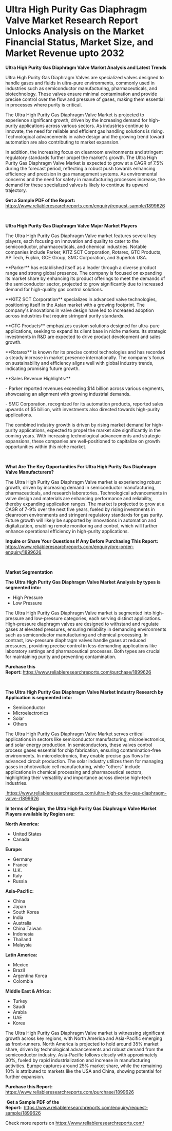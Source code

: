 <p><h1>Ultra High Purity Gas Diaphragm Valve Market Research Report Unlocks Analysis on the Market Financial Status, Market Size, and Market Revenue upto 2032</h1></p><p><strong>Ultra High Purity Gas Diaphragm Valve Market Analysis and Latest Trends</strong></p>
<p><p>Ultra High Purity Gas Diaphragm Valves are specialized valves designed to handle gases and fluids in ultra-pure environments, commonly used in industries such as semiconductor manufacturing, pharmaceuticals, and biotechnology. These valves ensure minimal contamination and provide precise control over the flow and pressure of gases, making them essential in processes where purity is critical.</p><p>The Ultra High Purity Gas Diaphragm Valve Market is projected to experience significant growth, driven by the increasing demand for high-purity applications across various sectors. As industries continue to innovate, the need for reliable and efficient gas handling solutions is rising. Technological advancements in valve design and the growing trend toward automation are also contributing to market expansion. </p><p>In addition, the increasing focus on cleanroom environments and stringent regulatory standards further propel the market's growth. The Ultra High Purity Gas Diaphragm Valve Market is expected to grow at a CAGR of 7.5% during the forecast period, reflecting a robust push towards enhancing efficiency and precision in gas management systems. As environmental concerns and the need for safety in manufacturing processes increase, the demand for these specialized valves is likely to continue its upward trajectory.</p></p>
<p><strong>Get a Sample PDF of the Report:&nbsp;</strong> <a href="https://www.reliableresearchreports.com/enquiry/request-sample/1899626?utm_campaign=2104&utm_medium=2&utm_source=Github&utm_content=ia&utm_term=13022025&utm_id=ultra-high-purity-gas-diaphragm-valve">https://www.reliableresearchreports.com/enquiry/request-sample/1899626</a></p>
<p>&nbsp;</p>
<p><strong>Ultra High Purity Gas Diaphragm Valve Major Market Players</strong></p>
<p><p>The Ultra High Purity Gas Diaphragm Valve market features several key players, each focusing on innovation and quality to cater to the semiconductor, pharmaceuticals, and chemical industries. Notable companies include Parker, KITZ SCT Corporation, Rotarex, GTC Products, AP Tech, Fujikin, GCE Group, SMC Corporation, and Superlok USA.</p><p>**Parker** has established itself as a leader through a diverse product range and strong global presence. The company is focused on expanding its market share by enhancing its product offerings to meet the demands of the semiconductor sector, projected to grow significantly due to increased demand for high-quality gas control solutions.</p><p>**KITZ SCT Corporation** specializes in advanced valve technologies, positioning itself in the Asian market with a growing footprint. The company's innovations in valve design have led to increased adoption across industries that require stringent purity standards.</p><p>**GTC Products** emphasizes custom solutions designed for ultra-pure applications, seeking to expand its client base in niche markets. Its strategic investments in R&D are expected to drive product development and sales growth.</p><p>**Rotarex** is known for its precise control technologies and has recorded a steady increase in market presence internationally. The company's focus on sustainability and efficiency aligns well with global industry trends, indicating promising future growth.</p><p>**Sales Revenue Highlights:** </p><p>- Parker reported revenues exceeding $14 billion across various segments, showcasing an alignment with growing industrial demands.</p><p>- SMC Corporation, recognized for its automation products, reported sales upwards of $5 billion, with investments also directed towards high-purity applications.</p><p>The combined industry growth is driven by rising market demand for high-purity applications, expected to propel the market size significantly in the coming years. With increasing technological advancements and strategic expansions, these companies are well-positioned to capitalize on growth opportunities within this niche market.</p></p>
<p>&nbsp;</p>
<p><strong>What Are The Key Opportunities For Ultra High Purity Gas Diaphragm Valve Manufacturers?</strong></p>
<p><p>The Ultra High Purity Gas Diaphragm Valve market is experiencing robust growth, driven by increasing demand in semiconductor manufacturing, pharmaceuticals, and research laboratories. Technological advancements in valve design and materials are enhancing performance and reliability, thereby expanding application ranges. The market is projected to grow at a CAGR of 7-9% over the next five years, fueled by rising investments in cleanroom environments and stringent regulatory standards for gas purity. Future growth will likely be supported by innovations in automation and digitalization, enabling remote monitoring and control, which will further enhance operational efficiency in high-purity applications.</p></p>
<p><strong>Inquire or Share Your Questions If Any Before Purchasing This Report:</strong> <a href="https://www.reliableresearchreports.com/enquiry/pre-order-enquiry/1899626?utm_campaign=2104&utm_medium=2&utm_source=Github&utm_content=ia&utm_term=13022025&utm_id=ultra-high-purity-gas-diaphragm-valve">https://www.reliableresearchreports.com/enquiry/pre-order-enquiry/1899626</a></p>
<p>&nbsp;</p>
<p><strong>Market Segmentation</strong></p>
<p><strong>The Ultra High Purity Gas Diaphragm Valve Market Analysis by types is segmented into:</strong></p>
<p><ul><li>High Pressure</li><li>Low Pressure</li></ul></p>
<p><p>The Ultra High Purity Gas Diaphragm Valve market is segmented into high-pressure and low-pressure categories, each serving distinct applications. High-pressure diaphragm valves are designed to withstand and regulate gases at elevated pressures, ensuring reliability in demanding environments such as semiconductor manufacturing and chemical processing. In contrast, low-pressure diaphragm valves handle gases at reduced pressures, providing precise control in less demanding applications like laboratory settings and pharmaceutical processes. Both types are crucial for maintaining purity and preventing contamination.</p></p>
<p><strong>Purchase this Report:&nbsp;</strong><a href="https://www.reliableresearchreports.com/purchase/1899626?utm_campaign=2104&utm_medium=2&utm_source=Github&utm_content=ia&utm_term=13022025&utm_id=ultra-high-purity-gas-diaphragm-valve">https://www.reliableresearchreports.com/purchase/1899626</a></p>
<p>&nbsp;</p>
<p><strong>The Ultra High Purity Gas Diaphragm Valve Market Industry Research by Application is segmented into:</strong></p>
<p><ul><li>Semiconductor</li><li>Microelectronics</li><li>Solar</li><li>Others</li></ul></p>
<p><p>The Ultra High Purity Gas Diaphragm Valve Market serves critical applications in sectors like semiconductor manufacturing, microelectronics, and solar energy production. In semiconductors, these valves control process gases essential for chip fabrication, ensuring contamination-free environments. In microelectronics, they enable precise gas flows for advanced circuit production. The solar industry utilizes them for managing gases in photovoltaic cell manufacturing, while "others" include applications in chemical processing and pharmaceutical sectors, highlighting their versatility and importance across diverse high-tech industries.</p></p>
<p><a href="https://www.reliableresearchreports.com/ultra-high-purity-gas-diaphragm-valve-r1899626?utm_campaign=2104&utm_medium=2&utm_source=Github&utm_content=ia&utm_term=13022025&utm_id=ultra-high-purity-gas-diaphragm-valve">&nbsp;https://www.reliableresearchreports.com/ultra-high-purity-gas-diaphragm-valve-r1899626</a></p>
<p><strong>In terms of Region, the Ultra High Purity Gas Diaphragm Valve Market Players available by Region are:</strong></p>
<p>
    <p> <strong> North America: </strong>
        <ul>
            <li>United States</li>
            <li>Canada</li>
        </ul>
        </p> 
    <p> <strong> Europe: </strong>
        <ul>
            <li>Germany</li>
            <li>France</li>
            <li>U.K.</li>
            <li>Italy</li>
            <li>Russia</li>
        </ul>
        </p> 
    <p> <strong> Asia-Pacific: </strong>
        <ul>
            <li>China</li>
            <li>Japan</li>
            <li>South Korea</li>
            <li>India</li>
            <li>Australia</li>
            <li>China Taiwan</li>
            <li>Indonesia</li>
            <li>Thailand</li>
            <li>Malaysia</li>
        </ul>
        </p> 
    <p> <strong> Latin America: </strong>
        <ul>
            <li>Mexico</li>
            <li>Brazil</li>
            <li>Argentina Korea</li>
            <li>Colombia</li>
        </ul>
        </p> 
    <p> <strong> Middle East & Africa: </strong>
        <ul>
            <li>Turkey</li>
            <li>Saudi</li>
            <li>Arabia</li>
            <li>UAE</li>
            <li>Korea</li>
        </ul>
    </p>
    </p>
<p><p>The Ultra High Purity Gas Diaphragm Valve market is witnessing significant growth across key regions, with North America and Asia-Pacific emerging as front-runners. North America is projected to hold around 35% market share, driven by technological advancements and robust demand from the semiconductor industry. Asia-Pacific follows closely with approximately 30%, fueled by rapid industrialization and increase in manufacturing activities. Europe captures around 25% market share, while the remaining 10% is attributed to markets like the USA and China, showing potential for further expansion.</p></p>
<p><strong>Purchase this Report: </strong><a href="https://www.reliableresearchreports.com/purchase/1899626?utm_campaign=2104&utm_medium=2&utm_source=Github&utm_content=ia&utm_term=13022025&utm_id=ultra-high-purity-gas-diaphragm-valve">https://www.reliableresearchreports.com/purchase/1899626</a></p>
<p>&nbsp;<strong>Get a Sample PDF of the Report:&nbsp;&nbsp;</strong><a href="https://www.reliableresearchreports.com/enquiry/request-sample/1899626?utm_campaign=2104&utm_medium=2&utm_source=Github&utm_content=ia&utm_term=13022025&utm_id=ultra-high-purity-gas-diaphragm-valve">https://www.reliableresearchreports.com/enquiry/request-sample/1899626</a></p>
<p><strong></strong></p>
<p>Check more reports on <a href="https://www.reliableresearchreports.com/?utm_campaign=2104&utm_medium=2&utm_source=Github&utm_content=ia&utm_term=13022025&utm_id=ultra-high-purity-gas-diaphragm-valve">https://www.reliableresearchreports.com/</a></p>